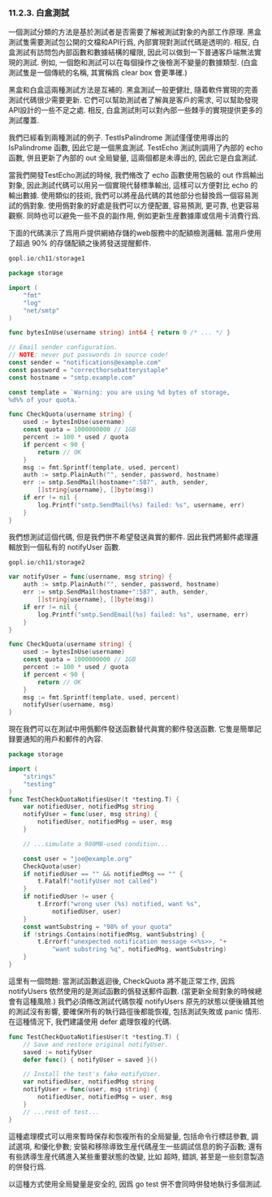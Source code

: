 ### 11.2.3. 白盒測試


一個測試分類的方法是基於測試者是否需要了解被測試對象的內部工作原理. 黑盒測試隻需要測試包公開的文檔和API行爲, 內部實現對測試代碼是透明的. 相反, 白盒測試有訪問包內部函數和數據結構的權限, 因此可以做到一下普通客戶端無法實現的測試. 例如, 一個飽和測試可以在每個操作之後檢測不變量的數據類型. (白盒測試隻是一個傳統的名稱, 其實稱爲 clear box 會更準確.)

黑盒和白盒這兩種測試方法是互補的. 黑盒測試一般更健壯, 隨着軟件實現的完善測試代碼很少需要更新. 它們可以幫助測試者了解眞是客戶的需求, 可以幫助發現API設計的一些不足之處. 相反, 白盒測試則可以對內部一些棘手的實現提供更多的測試覆蓋.

我們已經看到兩種測試的例子. TestIsPalindrome 測試僅僅使用導出的 IsPalindrome 函數, 因此它是一個黑盒測試. TestEcho 測試則調用了內部的 echo 函數, 併且更新了內部的 out 全局變量, 這兩個都是未導出的, 因此它是白盒測試.

當我們開發TestEcho測試的時候, 我們脩改了 echo 函數使用包級的 out 作爲輸出對象, 因此測試代碼可以用另一個實現代替標準輸出, 這樣可以方便對比 echo 的輸出數據. 使用類似的技術, 我們可以將産品代碼的其他部分也替換爲一個容易測試的僞對象. 使用僞對象的好處是我們可以方便配置, 容易預測, 更可靠, 也更容易觀察. 同時也可以避免一些不良的副作用, 例如更新生産數據庫或信用卡消費行爲.

下面的代碼演示了爲用戶提供網絡存儲的web服務中的配額檢測邏輯. 當用戶使用了超過 90% 的存儲配額之後將發送提醒郵件.

```Go
gopl.io/ch11/storage1

package storage

import (
	"fmt"
	"log"
	"net/smtp"
)

func bytesInUse(username string) int64 { return 0 /* ... */ }

// Email sender configuration.
// NOTE: never put passwords in source code!
const sender = "notifications@example.com"
const password = "correcthorsebatterystaple"
const hostname = "smtp.example.com"

const template = `Warning: you are using %d bytes of storage,
%d%% of your quota.`

func CheckQuota(username string) {
	used := bytesInUse(username)
	const quota = 1000000000 // 1GB
	percent := 100 * used / quota
	if percent < 90 {
		return // OK
	}
	msg := fmt.Sprintf(template, used, percent)
	auth := smtp.PlainAuth("", sender, password, hostname)
	err := smtp.SendMail(hostname+":587", auth, sender,
		[]string{username}, []byte(msg))
	if err != nil {
		log.Printf("smtp.SendMail(%s) failed: %s", username, err)
	}
}
```

我們想測試這個代碼, 但是我們併不希望發送眞實的郵件. 因此我們將郵件處理邏輯放到一個私有的 notifyUser 函數.

```Go
gopl.io/ch11/storage2

var notifyUser = func(username, msg string) {
	auth := smtp.PlainAuth("", sender, password, hostname)
	err := smtp.SendMail(hostname+":587", auth, sender,
		[]string{username}, []byte(msg))
	if err != nil {
		log.Printf("smtp.SendEmail(%s) failed: %s", username, err)
	}
}

func CheckQuota(username string) {
	used := bytesInUse(username)
	const quota = 1000000000 // 1GB
	percent := 100 * used / quota
	if percent < 90 {
		return // OK
	}
	msg := fmt.Sprintf(template, used, percent)
	notifyUser(username, msg)
}
```

現在我們可以在測試中用僞郵件發送函數替代眞實的郵件發送函數. 它隻是簡單記録要通知的用戶和郵件的內容.

```Go
package storage

import (
	"strings"
	"testing"
)
func TestCheckQuotaNotifiesUser(t *testing.T) {
	var notifiedUser, notifiedMsg string
	notifyUser = func(user, msg string) {
		notifiedUser, notifiedMsg = user, msg
	}

	// ...simulate a 980MB-used condition...

	const user = "joe@example.org"
	CheckQuota(user)
	if notifiedUser == "" && notifiedMsg == "" {
		t.Fatalf("notifyUser not called")
	}
	if notifiedUser != user {
		t.Errorf("wrong user (%s) notified, want %s",
			notifiedUser, user)
	}
	const wantSubstring = "98% of your quota"
	if !strings.Contains(notifiedMsg, wantSubstring) {
		t.Errorf("unexpected notification message <<%s>>, "+
			"want substring %q", notifiedMsg, wantSubstring)
	}
}
```

這里有一個問題: 當測試函數返迴後, CheckQuota 將不能正常工作, 因爲 notifyUsers 依然使用的是測試函數的僞發送郵件函數. (當更新全局對象的時候總會有這種風險.) 我們必須脩改測試代碼恢複 notifyUsers 原先的狀態以便後續其他的測試沒有影響, 要確保所有的執行路徑後都能恢複, 包括測試失敗或 panic 情形. 在這種情況下, 我們建議使用 defer 處理恢複的代碼.

```Go
func TestCheckQuotaNotifiesUser(t *testing.T) {
	// Save and restore original notifyUser.
	saved := notifyUser
	defer func() { notifyUser = saved }()

	// Install the test's fake notifyUser.
	var notifiedUser, notifiedMsg string
	notifyUser = func(user, msg string) {
		notifiedUser, notifiedMsg = user, msg
	}
	// ...rest of test...
}
```

這種處理模式可以用來暫時保存和恢複所有的全局變量, 包括命令行標誌參數, 調試選項, 和優化參數; 安裝和移除導致生産代碼産生一些調試信息的鉤子函數; 還有有些誘導生産代碼進入某些重要狀態的改變, 比如 超時, 錯誤, 甚至是一些刻意製造的併發行爲.

以這種方式使用全局變量是安全的, 因爲 go test 併不會同時併發地執行多個測試.


